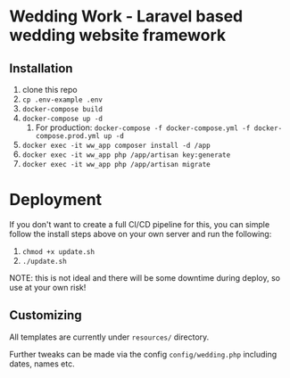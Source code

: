 # Wedding Work - Laravel based wedding website framework
## Installation
1. clone this repo
2. `cp .env-example .env`
3. `docker-compose build`
3. `docker-compose up -d`
    1. For production: `docker-compose -f docker-compose.yml -f docker-compose.prod.yml up -d`
4. `docker exec -it ww_app composer install -d /app`
5. `docker exec -it ww_app php /app/artisan key:generate`
6. `docker exec -it ww_app php /app/artisan migrate`

# Deployment

If you don't want to create a full CI/CD pipeline for this, you can simple follow the install steps above on your own server and run the following:

1. `chmod +x update.sh`
2. `./update.sh`

NOTE: this is not ideal and there will be some downtime during deploy, so use at your own risk!

## Customizing

All templates are currently under `resources/` directory.

Further tweaks can be made via the config `config/wedding.php` including dates, names etc.